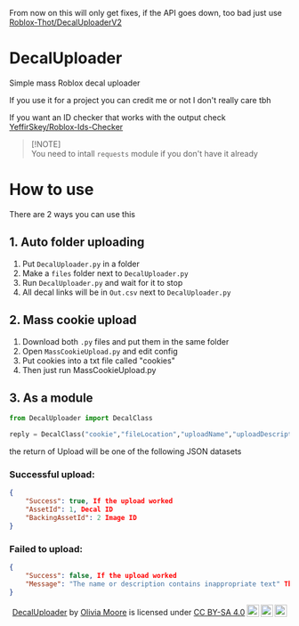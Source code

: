 From now on this will only get fixes, if the API goes down, too bad just use [Roblox-Thot/DecalUploaderV2](https://github.com/Roblox-Thot/DecalUploaderV2)

# DecalUploader
Simple mass Roblox decal uploader

If you use it for a project you can credit me or not I don't really care tbh

If you want an ID checker that works with the output check [YeffirSkey/Roblox-Ids-Checker](https://github.com/YeffirSkey/Roblox-Ids-Checker)

> [!NOTE]\
> You need to intall `requests` module if you don't have it already

# How to use
There are 2 ways you can use this
## 1. Auto folder uploading
1. Put `DecalUploader.py` in a folder
2. Make a `files` folder next to `DecalUploader.py`
3. Run `DecalUploader.py` and wait for it to stop
4. All decal links will be in `Out.csv` next to `DecalUploader.py`
## 2. Mass cookie upload
1. Download both `.py` files and put them in the same folder
2. Open `MassCookieUpload.py` and edit config
3. Put cookies into a txt file called "cookies"
4. Then just run MassCookieUpload.py
## 3. As a module
```python
from DecalUploader import DecalClass

reply = DecalClass("cookie","fileLocation","uploadName","uploadDescription").upload()
```
the return of Upload will be one of the following JSON datasets

### Successful upload:
```json
{
    "Success": true, If the upload worked
    "AssetId": 1, Decal ID
    "BackingAssetId": 2 Image ID
}
```

### Failed to upload:
```json
{
    "Success": false, If the upload worked
    "Message": "The name or description contains inappropriate text" The reason why it failed
}
```

<div align="center"><p xmlns:cc="http://creativecommons.org/ns#" xmlns:dct="http://purl.org/dc/terms/"><a property="dct:title" rel="cc:attributionURL" href="https://github.com/Roblox-Thot/DecalUploader">DecalUploader</a> by <a rel="cc:attributionURL dct:creator" property="cc:attributionName" href="https://github.com/Roblox-Thot">Olivia Moore</a> is licensed under <a href="https://creativecommons.org/licenses/by-sa/4.0/?ref=chooser-v1" target="_blank" rel="license noopener noreferrer" style="display:inline-block;">CC BY-SA 4.0<img style="height:22px!important;margin-left:3px;vertical-align:text-bottom;" src="https://mirrors.creativecommons.org/presskit/icons/cc.svg?ref=chooser-v1" alt=""><img style="height:22px!important;margin-left:3px;vertical-align:text-bottom;" src="https://mirrors.creativecommons.org/presskit/icons/by.svg?ref=chooser-v1" alt=""><img style="height:22px!important;margin-left:3px;vertical-align:text-bottom;" src="https://mirrors.creativecommons.org/presskit/icons/sa.svg?ref=chooser-v1" alt=""></a></p></div>
